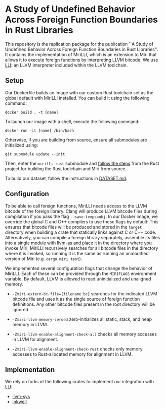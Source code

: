 # A Study of Undefined Behavior Across Foreign Function Boundaries in Rust Libraries

This repository is the replication package for the publication ``A Study of Undefined Behavior Across Foreign Function Boundaries in Rust Libraries''. 
It contains the implementation of MiriLLI, which is an extension to Miri that allows it to execute foreign functions by interpreting LLVM bitcode. We use [LLI](https://llvm.org/docs/CommandGuide/lli.html): an LLVM interpreter included within the LLVM toolchain. 

## Setup
Our Dockerfile builds an image with our custom Rust toolchain set as the global default with MiriLLI installed. You can build it using the following command:
```
docker build . -t [name]
``` 
To launch our image with a shell, execute the following command:
```
docker run -it [name] /bin/bash
```
Otherwise, if you are building from source, ensure all submodules are initialized using:
```
git submodule update --init 
```
Then, enter the `mirilli-rust` submodule and [follow the steps](https://rustc-dev-guide.rust-lang.org/building/how-to-build-and-run.html) from the Rust project for building the Rust toolchain and Miri from source. 

To build our dataset, follow the instructions in [DATASET.md](https://github.com/icmccorm/mirilli/blob/main/DATASET.md).

##  Configuration
To be able to call foreign functions, MiriLLI needs access to the LLVM bitcode of the foreign library. Clang will produce LLVM bitcode files during compilation if you pass the flag `--save-temps=obj`. In our Docker image, we override the global C and C++ compilers to use these flags by default: This ensures that bitcode files will be produced and stored in the `target` directory when building a crate that statically links against C or C++ code. Alternatively, you can compile a foreign library separately, assemble its files into a single module with [llvm-as](https://llvm.org/docs/CommandGuide/llvm-as.html) and place it in the directory where you invoke Miri. MiriLLI recursively searches for all bitcode files in the directory where it is invoked, so running it is the same as running an unmodified version of Miri (e.g. `cargo miri test`).

We implemented several configuration flags that change the behavior of MiriLLI. Each of these can be provided through the `MIRIFLAGS` environment variable. By default, LLVM is allowed to read uninitialized and unaligned memory.

* `-Zmiri-extern-bc-file=[filename.bc]` searches for the indicated LLVM bitcode file and uses it as the single source of foreign function definitions. Any other bitcode files present in the root directory will be ignored.

* `-Zmiri-llvm-memory-zeroed` zero-initializes all static, stack, and heap memory in LLVM. 

* `-Zmiri-llvm-enable-alignment-check-all` checks all memory accesses in LLVM for alignment.

* `-Zmiri-llvm-enable-alignment-check-rust` checks only memory accesses to Rust-allocated memory for alignment in LLVM.

## Implementation
We rely on forks of the following crates to implement our integration with LLI:
* [llvm-sys](https://crates.io/crates/llvm-sys)
* [inkwell](https://github.com/icmccorm/inkwell)